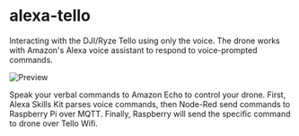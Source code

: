 # alexa-tello
Interacting with the DJI/Ryze Tello using only the voice. The drone works with Amazon's Alexa voice assistant to respond to voice-prompted commands.


![Preview](https://github.com/econnie323/alexa-tello/blob/master/Cover.jpg)

Speak your verbal commands to Amazon Echo to control your drone. First, Alexa Skills Kit parses voice commands, then Node-Red send commands to Raspberry Pi over MQTT. Finally, Raspberry will send the specific command to drone over Tello Wifi.
